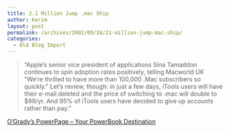 ```yaml
---
title: 2.1 Million Jump .mac Ship
author: Kerim
layout: post
permalink: /archives/2002/09/18/21-million-jump-mac-ship/
categories:
  - Old Blog Import
---
```


>   &#8220;Apple&#8217;s senior vice president of applications Sina Tamaddon continues to spin adoption rates positively, telling Macworld UK "We&#8217;re thrilled to have more than 100,000 .Mac subscribers so quickly." Let&#8217;s review, though: in just a few days, iTools users will have their e-mail deleted and the price of switching to .mac will double to $99/yr. And 95% of iTools users have decided to give up accounts rather than pay.&#8221;


<a href="http://www.powerpage.org/story.lasso?newsID=9958" onclick="_gaq.push(['_trackEvent', 'outbound-article', 'http://www.powerpage.org/story.lasso?newsID=9958', 'O&#8217;Grady&#8217;s PowerPage &#8211; Your PowerBook Destination']);" >O&#8217;Grady&#8217;s PowerPage &#8211; Your PowerBook Destination</a>

